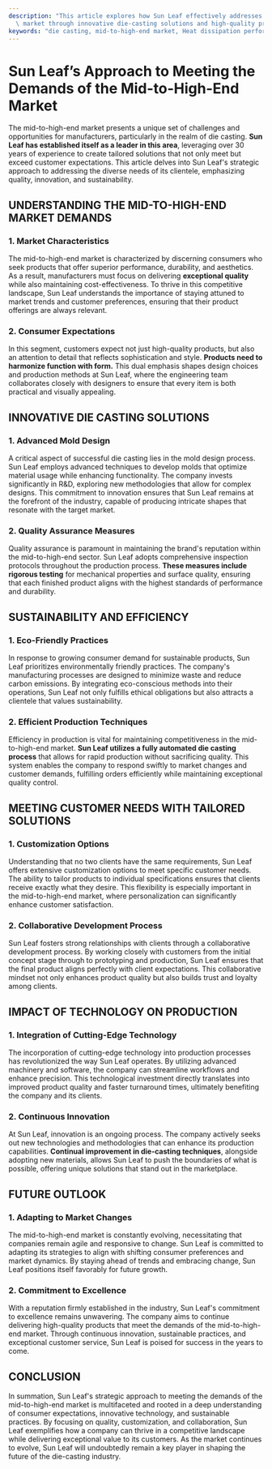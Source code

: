 ```yaml
---
description: "This article explores how Sun Leaf effectively addresses the demands of the mid-to-high-end\
  \ market through innovative die-casting solutions and high-quality products."
keywords: "die casting, mid-to-high-end market, Heat dissipation performance, Heat sink"
---
```

# Sun Leaf’s Approach to Meeting the Demands of the Mid-to-High-End Market

The mid-to-high-end market presents a unique set of challenges and opportunities for manufacturers, particularly in the realm of die casting. **Sun Leaf has established itself as a leader in this area**, leveraging over 30 years of experience to create tailored solutions that not only meet but exceed customer expectations. This article delves into Sun Leaf's strategic approach to addressing the diverse needs of its clientele, emphasizing quality, innovation, and sustainability.

## UNDERSTANDING THE MID-TO-HIGH-END MARKET DEMANDS

### 1. Market Characteristics

The mid-to-high-end market is characterized by discerning consumers who seek products that offer superior performance, durability, and aesthetics. As a result, manufacturers must focus on delivering **exceptional quality** while also maintaining cost-effectiveness. To thrive in this competitive landscape, Sun Leaf understands the importance of staying attuned to market trends and customer preferences, ensuring that their product offerings are always relevant.

### 2. Consumer Expectations

In this segment, customers expect not just high-quality products, but also an attention to detail that reflects sophistication and style. **Products need to harmonize function with form.** This dual emphasis shapes design choices and production methods at Sun Leaf, where the engineering team collaborates closely with designers to ensure that every item is both practical and visually appealing. 

## INNOVATIVE DIE CASTING SOLUTIONS

### 1. Advanced Mold Design

A critical aspect of successful die casting lies in the mold design process. Sun Leaf employs advanced techniques to develop molds that optimize material usage while enhancing functionality. The company invests significantly in R&D, exploring new methodologies that allow for complex designs. This commitment to innovation ensures that Sun Leaf remains at the forefront of the industry, capable of producing intricate shapes that resonate with the target market.

### 2. Quality Assurance Measures

Quality assurance is paramount in maintaining the brand's reputation within the mid-to-high-end sector. Sun Leaf adopts comprehensive inspection protocols throughout the production process. **These measures include rigorous testing** for mechanical properties and surface quality, ensuring that each finished product aligns with the highest standards of performance and durability.

## SUSTAINABILITY AND EFFICIENCY

### 1. Eco-Friendly Practices

In response to growing consumer demand for sustainable products, Sun Leaf prioritizes environmentally friendly practices. The company's manufacturing processes are designed to minimize waste and reduce carbon emissions. By integrating eco-conscious methods into their operations, Sun Leaf not only fulfills ethical obligations but also attracts a clientele that values sustainability.

### 2. Efficient Production Techniques

Efficiency in production is vital for maintaining competitiveness in the mid-to-high-end market. **Sun Leaf utilizes a fully automated die casting process** that allows for rapid production without sacrificing quality. This system enables the company to respond swiftly to market changes and customer demands, fulfilling orders efficiently while maintaining exceptional quality control.

## MEETING CUSTOMER NEEDS WITH TAILORED SOLUTIONS

### 1. Customization Options

Understanding that no two clients have the same requirements, Sun Leaf offers extensive customization options to meet specific customer needs. The ability to tailor products to individual specifications ensures that clients receive exactly what they desire. This flexibility is especially important in the mid-to-high-end market, where personalization can significantly enhance customer satisfaction.

### 2. Collaborative Development Process

Sun Leaf fosters strong relationships with clients through a collaborative development process. By working closely with customers from the initial concept stage through to prototyping and production, Sun Leaf ensures that the final product aligns perfectly with client expectations. This collaborative mindset not only enhances product quality but also builds trust and loyalty among clients.

## IMPACT OF TECHNOLOGY ON PRODUCTION

### 1. Integration of Cutting-Edge Technology

The incorporation of cutting-edge technology into production processes has revolutionized the way Sun Leaf operates. By utilizing advanced machinery and software, the company can streamline workflows and enhance precision. This technological investment directly translates into improved product quality and faster turnaround times, ultimately benefiting the company and its clients.

### 2. Continuous Innovation

At Sun Leaf, innovation is an ongoing process. The company actively seeks out new technologies and methodologies that can enhance its production capabilities. **Continual improvement in die-casting techniques**, alongside adopting new materials, allows Sun Leaf to push the boundaries of what is possible, offering unique solutions that stand out in the marketplace.

## FUTURE OUTLOOK

### 1. Adapting to Market Changes

The mid-to-high-end market is constantly evolving, necessitating that companies remain agile and responsive to change. Sun Leaf is committed to adapting its strategies to align with shifting consumer preferences and market dynamics. By staying ahead of trends and embracing change, Sun Leaf positions itself favorably for future growth.

### 2. Commitment to Excellence

With a reputation firmly established in the industry, Sun Leaf's commitment to excellence remains unwavering. The company aims to continue delivering high-quality products that meet the demands of the mid-to-high-end market. Through continuous innovation, sustainable practices, and exceptional customer service, Sun Leaf is poised for success in the years to come.

## CONCLUSION

In summation, Sun Leaf's strategic approach to meeting the demands of the mid-to-high-end market is multifaceted and rooted in a deep understanding of consumer expectations, innovative technology, and sustainable practices. By focusing on quality, customization, and collaboration, Sun Leaf exemplifies how a company can thrive in a competitive landscape while delivering exceptional value to its customers. As the market continues to evolve, Sun Leaf will undoubtedly remain a key player in shaping the future of the die-casting industry.
